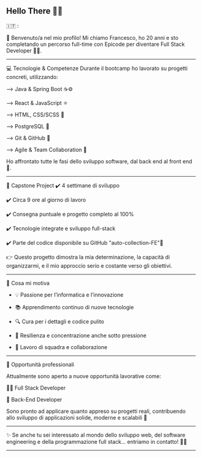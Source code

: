 ## Hello There 👋🏻

🇮🇹 : 

👋 Benvenuto/a nel mio profilo!
Mi chiamo Francesco, ho 20 anni e sto completando un percorso full-time con Epicode per diventare Full Stack Developer 👨‍💻.

---

💻 Tecnologie & Competenze
Durante il bootcamp ho lavorato su progetti concreti, utilizzando:

--> Java & Spring Boot ☕⚙️

--> React & JavaScript ⚛️

--> HTML, CSS/SCSS 🧩

--> PostgreSQL 🐘

--> Git & GitHub 📂

--> Agile & Team Collaboration 🤝

Ho affrontato tutte le fasi dello sviluppo software, dal back end al front end 🔁.

---

🚀 Capstone Project
✔️ 4 settimane di sviluppo

✔️ Circa 9 ore al giorno di lavoro

✔️ Consegna puntuale e progetto completo al 100%

✔️ Tecnologie integrate e sviluppo full-stack

✔️ Parte del codice disponibile su GitHub "auto-collection-FE"🔗

👉 Questo progetto dimostra la mia determinazione, la capacità di organizzarmi, e il mio approccio serio e costante verso gli obiettivi.

---

🎯 Cosa mi motiva

- 💡 Passione per l’informatica e l’innovazione

- 📚 Apprendimento continuo di nuove tecnologie

- 🔍 Cura per i dettagli e codice pulito

- 🧠 Resilienza e concentrazione anche sotto pressione

- 🤝 Lavoro di squadra e collaborazione

---

🚪 Opportunità professionali

Attualmente sono aperto a nuove opportunità lavorative come:

👨‍💻 Full Stack Developer

🔧 Back-End Developer

Sono pronto ad applicare quanto appreso su progetti reali, contribuendo allo sviluppo di applicazioni solide, moderne e scalabili 🚀

---

✨ Se anche tu sei interessato al mondo dello sviluppo web, del software engineering e della programmazione full stack... entriamo in contatto! 💬💼

---

